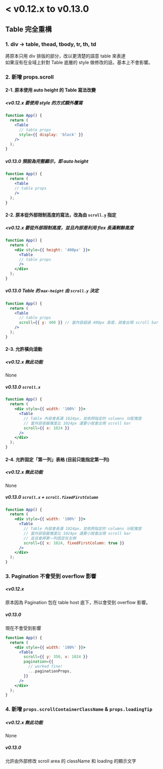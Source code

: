 # < v0.12.x to v0.13.0

## Table 完全重構

### 1. div -> table, thead, tbody, tr, th, td

將原本只用 div 排版的部分，改以更清楚的語意 table 來表達 <br />
如果沒有在全域上針對 Table 底層的 style 做修改的話，基本上不會影響。

### 2. 新增 props.scroll

#### 2-1. 原本使用 auto height 的 Table 寫法改變

##### <v0.12.x 要使用 style 的方式額外覆寫

```jsx
function App() {
  return (
    <Table
      // table props
      style={{ display: 'block' }}
    />
  );
}
```

##### v0.13.0 預設為完整顯示，即 auto height

```jsx
function App() {
  return (
    <Table
    // table props
    />
  );
}
```

#### 2-2. 原本從外部限制高度的寫法，改為由 `scroll.y` 指定

##### <v0.12.x 要從外部限制高度，並且內部是利用 flex 長滿剩餘高度

```jsx
function App() {
  return (
    <div style={{ height: '400px' }}>
      <Table
      // table props
      />
    </div>
  );
}
```

##### v0.13.0 Table 的 `max-height` 由 `scroll.y` 決定

```jsx
function App() {
  return (
    <Table
      // table props
      scroll={{ y: 400 }} // 當內容超過 400px 高度，就會出現 scroll bar
    />
  );
}
```

#### 2-3. 允許橫向滾動

##### <v0.12.x 無此功能

None

##### v0.13.0 `scroll.x`

```jsx
function App() {
  return (
    <div style={{ width: '100%' }}>
      <Table
        // Table 內容會長滿 1024px，並依照指定的 columns 分配寬度
        // 當外部容器寬度比 1024px 還要小就會出現 scroll bar
        scroll={{ x: 1024 }}
      />
    </div>
  );
}
```

#### 2-4. 允許固定「第一列」表格 (目前只能指定第一列)

##### <v0.12.x 無此功能

None

##### v0.13.0 `scroll.x` + `scroll.fixedFirstColumn`

```jsx
function App() {
  return (
    <div style={{ width: '100%' }}>
      <Table
        // Table 內容會長滿 1024px，並依照指定的 columns 分配寬度
        // 當外部容器寬度比 1024px 還要小就會出現 scroll bar
        // 並且會將第一列固定在左側
        scroll={{ x: 1024, fixedFirstColumn: true }}
      />
    </div>
  );
}
```

### 3. Pagination 不會受到 overflow 影響

##### <v0.12.x

原本因為 Pagination 包在 table host 底下，所以會受到 overflow 影響。

##### v0.13.0

現在不會受到影響

```jsx
function App() {
  return (
    <div style={{ width: '100%' }}>
      <Table
        scroll={{ y: 350, x: 1024 }}
        pagination={{
          // worked fine!
          ...paginationProps,
        }}
      />
    </div>
  );
}
```

### 4. 新增 `props.scrollContainerClassName` & `props.loadingTip`

##### <v0.12.x 無此功能

None

##### v0.13.0

允許由外部修改 scroll area 的 className 和 loading 的顯示文字
